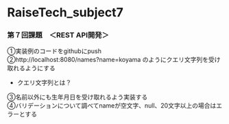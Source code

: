 # RaiseTech_subject7
### 第７回課題　＜REST API開発＞  

①実装例のコードをgithubにpush  
②http://localhost:8080/names?name=koyama のようにクエリ文字列を受け取れるようにする  
- クエリ文字列とは？  

 
③名前以外にも生年月日を受け取れるよう実装する  
④バリデーションについて調べてnameが空文字、null、20文字以上の場合はエラーとする  
